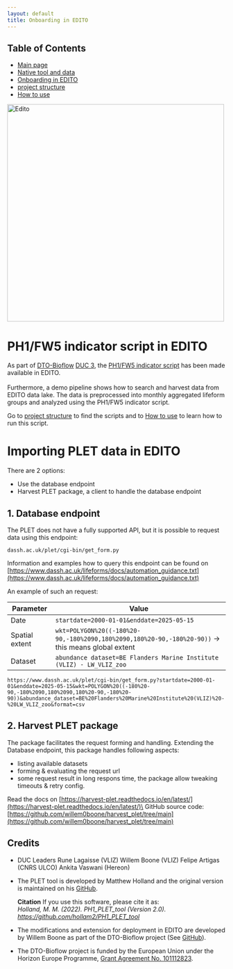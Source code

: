 ```yaml
---
layout: default
title: Onboarding in EDITO
---
```


## Table of Contents
- [Main page](index.md)
- [Native tool and data](PLET.md)
- [Onboarding in EDITO](EDITO.md)
- [project structure](project_structure.md)
- [How to use](usage.md)

<img src="https://www.edito.eu/wp-content/uploads/2023/08/schema-1024x937.jpg" alt="Edito" width="500"/>

# PH1/FW5 indicator script in EDITO 
As part of [DTO-Bioflow](https://dto-bioflow.eu/) [DUC 3](https://dto-bioflow.eu/use-cases/duc-3-assessing-pelagic-biodiversity-and-human-impact), the [PH1/FW5 indicator script](https://github.com/hollam2/PH1_PLET_tool) has been made available in EDITO. 
<br>
<br>
Furthermore, a demo pipeline shows how to search and harvest data from EDITO data lake. The data is preprocessed into monthly aggregated lifeform groups and analyzed using the PH1/FW5 indicator script.

Go to [project structure](project_structure.md) to find the scripts and to [How to use](usage.md) to learn how to run this script.

# Importing PLET data in EDITO

There are 2 options:
- Use the database endpoint
- Harvest PLET package, a client to handle the database endpoint

## 1. Database endpoint
The PLET does not have a fully supported API, but it is possible to request data using this endpoint:
<br>
```
dassh.ac.uk/plet/cgi-bin/get_form.py
```
Information and examples how to query this endpoint can be found on [https://www.dassh.ac.uk/lifeforms/docs/automation_guidance.txt](https://www.dassh.ac.uk/lifeforms/docs/automation_guidance.txt)

An example of such an request:

| **Parameter**      | **Value**                                                                                                               |
|--------------------|-------------------------------------------------------------------------------------------------------------------------|
| Date               | `startdate=2000-01-01&enddate=2025-05-15`                                                                               |
| Spatial extent     | `wkt=POLYGON%20((-180%20-90,-180%2090,180%2090,180%20-90,-180%20-90))` → this means global extent                       |
| Dataset            | `abundance dataset=BE Flanders Marine Institute (VLIZ) - LW_VLIZ_zoo`                                                   |


```
https://www.dassh.ac.uk/plet/cgi-bin/get_form.py?startdate=2000-01-01&enddate=2025-05-15&wkt=POLYGON%20((-180%20-90,-180%2090,180%2090,180%20-90,-180%20-90))&abundance_dataset=BE%20Flanders%20Marine%20Institute%20(VLIZ)%20-%20LW_VLIZ_zoo&format=csv
```

## 2. Harvest PLET package
The package facilitates the request forming and handling. Extending the Database endpoint, this package handles following aspects:
- listing available datasets 
- forming & evaluating the request url
- some request result in long respons time, the package allow tweaking timeouts & retry config.

Read the docs on [https://harvest-plet.readthedocs.io/en/latest/](https://harvest-plet.readthedocs.io/en/latest/)\
GitHub source code: [https://github.com/willem0boone/harvest_plet/tree/main](https://github.com/willem0boone/harvest_plet/tree/main)


## Credits
- DUC Leaders
	Rune Lagaisse (VLIZ)
	Willem Boone (VLIZ)
	Felipe Artigas (CNRS ULCO)
	Ankita Vaswani (Hereon)

- The PLET tool is developed by Matthew Holland and the original version is maintained on his [GitHub](https://github.com/hollam2/PH1_PLET_tool).

	**Citation**
	If you use this software, please cite it as:<br>
	*Holland, M. M. (2022). PH1_PLET_tool (Version 2.0). https://github.com/hollam2/PH1_PLET_tool*

- The modifications and extension for deployment in EDITO are developed by Willem Boone as part of the DTO-Bioflow project (See [GitHub](https://github.com/willem0boone/EDITO_PH1)).

- The DTO-Bioflow project is funded by the European Union under the Horizon Europe Programme, [Grant Agreement No. 101112823](https://cordis.europa.eu/project/id/101112823/results).